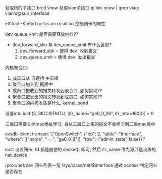 获取桥的子接口 brctl show
获取vlan子接口 ip link show | grep vlan;  vlan$id@$sub_interface

ethtool -K eth0 rx-fcs on rx-all on 
控制网卡的属性

dev_queue_xmit 是否需要释放内存??

+ dev_forward_skb 与 dev_queue_xmit 有什么区别?
    1. dev_forward_sbk = 使得 dev '收到报文'
    2. dev_queue_xmit  = 使得 dev '发出报文'

内核聚合口:
1. 成员口从 自造桥 中去掉
2. 聚合口加入到 网桥中
3. 成员口把收到的报文转发到聚合口, 如何实现??
4. 聚合口把发出的报文转发到成员口, 如何实现??
5. 聚合口的内核本质是什么, kernel_bond

设置mtu 
ioctl(3, SIOCSIFMTU, {ifr_name="ge0_0_26", ifr_mtu=1600}) = 0

三层口需要关掉mac地址学习; 且从三层口上来的报文不会学习到二层mac表中

ovsdb-client transact '["OpenSwitch", {"op": 2, "table": "Interface", "where": [["name", "==", "ge0_0_8"]], "row": {"admin_state":false}}]'

ioctl 设置网卡; fd 都是随便的 socket() 即可; 然后 ifr_name 作为源只是设置的 net_device

/proc/net/dev 网卡列表一览
/sys/class/net/$interface 通过 access 判定网卡是否存在

